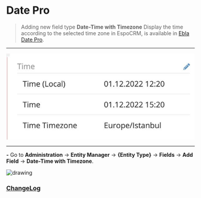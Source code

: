 # Date Pro <a href="https://www.eblasoft.com.tr/espocrm-extension-page/espocrm-ebla-date-pro" target="_blank" id="ext-version" data-id="63690e82c41e10396"></a>

> Adding new field type **Date-Time with Timezone** Display the time according to the selected time zone in EspoCRM, is available
> in [Ebla Date Pro](https://www.eblasoft.com.tr/espocrm-extension-page/espocrm-date-pro-field).

---

![Date Pro](../../_static/images/extensions/date-pro/time-zone.png)

---

**-** Go to **Administration** -> **Entity Manager** -> **{Entity Type}** -> **Fields** -> **Add Field** -> **Date-Time with
   Timezone**.

<img src="https://eblasoft.github.io/documentation/_static/images/extensions/date-pro/time-zone-op.png" alt="drawing" style="width:200px;"/>


### <font color=gray> [ChangeLog](changelog.md) </font>
